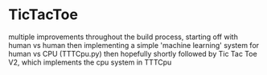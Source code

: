 # TicTacToe

multiple improvements throughout the build process, starting off with human vs human
then implementing a simple 'machine learning' system for human vs CPU (TTTCpu.py)
then hopefully shortly followed by Tic Tac Toe V2, which implements the cpu system in TTTCpu
